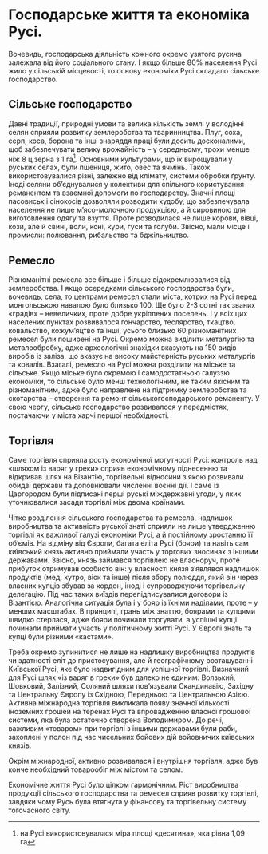 Господарське життя та економіка Русі.
=====================================

Вочевидь, господарська діяльність кожного окремо узятого русича залежала
від його соціального стану. І якщо більше 80% населення Русі жило у
сільській місцевості, то основу економіки Русі складало сільське
господарство.

Сільське господарство
---------------------

Давні традиції, природні умови та велика кількість землі у володінні
селян сприяли розвитку землеробства та тваринництва. Плуг, соха, серп,
коса, борона та інші знаряддя праці були досить досконалими, щоб
забезпечувати велику врожайність – у середньому, трохи менше ніж 8 ц
зерна з 1 га[^3]. Основними культурами, що їх вирощували у руських
селах, були пшениця, жито, овес та ячмінь. Також використовувалися
різні, залежно від клімату, системи обробки ґрунту. Іноді селяни
об’єднувалися у колективи для спільного користування реманентом та
взаємної допомоги по господарству. Значні площі пасовиськ і сінокосів
дозволяли розводити худобу, що забезпечувала населення не лише
м’ясо-молочною продукцією, а й сировиною для виготовлення одягу та
взуття. Проте розводилася не лише корови, вівці, кози, але й свині,
воли, коні, кури, гуси та голуби. Звісно, мали місце і промисли:
полювання, рибальство та бджільництво.

Ремесло
-------

Різноманітні ремесла все більше і більше відокремлювалися від
землеробства. І якщо осередками сільського господарства були, вочевидь,
села, то центрами ремесел стали міста, котрих на Русі перед монгольською
навалою було близько 100. Ще було 2-3 сотні так званих «градів» –
невеличких, проте добре укріплених поселень. І у всіх цих населених
пунктах розвивалося гончарство, теслярство, ткацтво, ковальство,
кожум’яцтво та інші, усього близько 60 різноманітних ремесел були
поширені на Русі. Окремо можна виділити металургію та металообробку,
адже археологічні знахідки вказують на 150 видів виробів із заліза, що
вказує на високу майстерність руських металургів та ковалів. Взагалі,
ремесло на Русі можна розділити на міське та сільське. Якщо міське було
окремою і самодостатньою галуззю економіки, то сільське було менш
технологічним, не таким якісним та різноманітним, адже було направлене
на підтримку землеробства та скотарства – створення та ремонт
сільськогосподарського реманенту. У свою чергу, сільське господарство
розвивалося у передмістях, постачаючи у міста харчі першої необхідності.

Торгівля
--------

Саме торгівля сприяла росту економічної могутності Русі: контроль над
«шляхом із варяг у греки» сприяв економічному піднесенню та відкривав
шлях на Візантію, торгівельні відносини з якою розвивали обидві держави
та доповнювали численні воєнні дії. І саме із Царгородом були підписані
перші руські міждержавні угоди, у яких уточнювалися засади торгівлі між
двома країнами.

Чітке розділення сільського господарства та ремесла, надлишок
виробництва та активність руської знаті сприяли не лише утвердженню
торгівлі як важливої галузі економіки Русі, а й постійному зростанню її
об’ємів. На відміну від Європи, багата еліта Русі (бояри) та навіть сам
київський князь активно приймали участь у торгових зносинах з іншими
державами. Звісно, князь займався торгівлею не власноруч, проте прибуток
отримував особисто він: у власності князя з’являвся надлишок продуктів
(мед, хутро, віск та інше) після збору полюддя, який він через власних
купців збував за кордон, іноді і супроводжуючи торгівельну делегацію.
Під час таких виїздів перепідписувалися договори із Візантією.
Аналогічна ситуація була і у бояр із їхніми наділами, проте – у менших
масштабах. В принципі, грань між знаттю, боярами та купцями швидко
стерлася, адже бояри починали торгувати, а успішні купці починали
приймати участь у політичному житті Русі. У Європі знать та купці були
різними «кастами».

Треба окремо зупинитися не лише на надлишку виробництва продуктів чи
здатності еліт до пристосування, але й географічному розташуванні
Київської Русі, яке було надвигідним для успішної торгівлі. Визначний
для Русі шлях «із варяг в греки» був далеко не єдиним: Волзький,
Шовковий, Залізний, Соляний шляхи пов’язували Скандинавію, Західну та
Центральну Європу із Східною, Передньою та Центральною Азією. Активна
міжнародна торгівля викликала появу значної кількості іноземних грошей
на теренах Русі та впровадженню власної грошової системи, яка була
остаточно створена Володимиром. До речі, важливим «товаром» при торгівлі
з іншими державами були раби, захоплені у полон під час чисельних
бойових дій войовничих київських князів.

Окрім міжнародної, активно розвивалася і внутрішня торгівля, адже був
конче необхідний товарообіг між містом та селом.

Економічне життя Русі було цілком гармонічним. Ріст виробництва
продукції сільського господарства та ремесел сприяв розвитку торгівлі,
завдяки чому Русь була втягнута у фінансову та торгівельну систему
тогочасного світу.

[^3]: на Русі використовувалася міра площі «десятина», яка рівна 1,09 га
